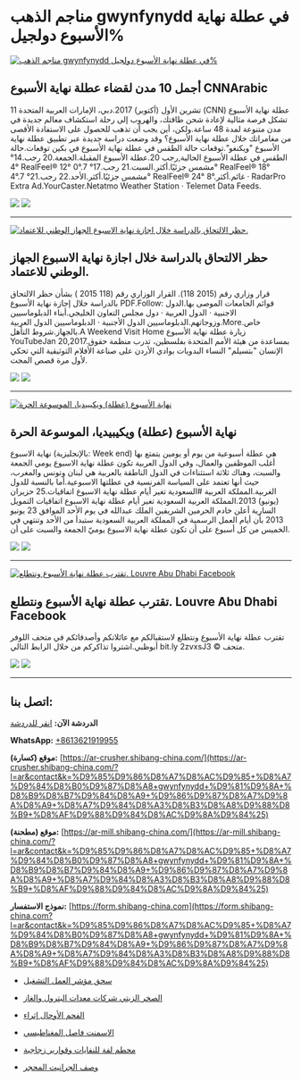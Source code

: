 # مناجم الذهب gwynfynydd في عطلة نهاية الأسبوع دولجيل%

<a href="https://swt.shibang-china.com/?l=ar&img&k=%D9%85%D9%86%D8%A7%D8%AC%D9%85+%D8%A7%D9%84%D8%B0%D9%87%D8%A8+gwynfynydd+%D9%81%D9%8A+%D8%B9%D8%B7%D9%84%D8%A9+%D9%86%D9%87%D8%A7%D9%8A%D8%A9+%D8%A7%D9%84%D8%A3%D8%B3%D8%A8%D9%88%D8%B9+%D8%AF%D9%88%D9%84%D8%AC%D9%8A%D9%84%25" target="_blank">![مناجم الذهب gwynfynydd في عطلة نهاية الأسبوع دولجيل%](http://static.shibang-china.com/all-800x300/1367.jpg)</a>

## أجمل 10 مدن لقضاء عطلة نهاية الأسبوع CNNArabic
11 تشرين الأول (أكتوبر) 2017.دبي، الإمارات العربية المتحدة (CNN) عطلة نهاية الأسبوع تشكل فرصة مثالية لإعادة شحن طاقتك، والهروب إلى رحلة استكشاف معالم جديدة في مدن متنوعة لمدة 48 ساعة.ولكن، أين يجب أن تذهب للحصول على الاستفادة الأقصى من مغامراتك خلال عطلة نهاية الأسبوع؟ وقد وضعت دراسة جديدة عبر تطبيق عطلة نهاية الأسبوع &quot;ويكنغو&quot;.توقعات حالة الطقس في عطلة نهاية الأسبوع في بكين توقعات.حالة الطقس في عطلة الأسبوع الحالية,رجب 20.عطلة الأسبوع المقبلة.الجمعة.20 رجب.14° 4° RealFeel® 12° 0°.مشمس جزئيًا.أكثر.السبت.21 رجب.17° 7° RealFeel® 18° 4°.مشمس جزئيًا.أكثر.الأحد.22 رجب.21° 7° RealFeel® 24° 8°.غائم.أكثر &middot; RadarPro Extra Ad.YourCaster.Netatmo Weather Station &middot; Telemet Data Feeds.


<a href="https://whatsapp.shibangsoft.com/WhatsApp.php" target="_blank" title="WhatsApp">![](http://static.shibang-china.com/icon/whatsapp.png)</a> <a href="https://swt.shibang-china.com/?l=ar&icon&k=%D9%85%D9%86%D8%A7%D8%AC%D9%85+%D8%A7%D9%84%D8%B0%D9%87%D8%A8+gwynfynydd+%D9%81%D9%8A+%D8%B9%D8%B7%D9%84%D8%A9+%D9%86%D9%87%D8%A7%D9%8A%D8%A9+%D8%A7%D9%84%D8%A3%D8%B3%D8%A8%D9%88%D8%B9+%D8%AF%D9%88%D9%84%D8%AC%D9%8A%D9%84%25" target="_blank">![](http://static.shibang-china.com/icon/chat-ar.png)</a>

---

<a href="https://swt.shibang-china.com/?l=ar&img&k=%D9%85%D9%86%D8%A7%D8%AC%D9%85+%D8%A7%D9%84%D8%B0%D9%87%D8%A8+gwynfynydd+%D9%81%D9%8A+%D8%B9%D8%B7%D9%84%D8%A9+%D9%86%D9%87%D8%A7%D9%8A%D8%A9+%D8%A7%D9%84%D8%A3%D8%B3%D8%A8%D9%88%D8%B9+%D8%AF%D9%88%D9%84%D8%AC%D9%8A%D9%84%25" target="_blank">![حظر الالتحاق بالدراسة خلال اجازة نهاية الاسبوع الجهاز الوطني للاعتماد.](http://static.shibang-china.com/all-800x300/1513.jpg)</a>

## حظر الالتحاق بالدراسة خلال اجازة نهاية الاسبوع الجهاز الوطني للاعتماد.
قرار وزاري رقم (2015 118). القرار الوزاري رقم (118 2015 ) بشأن حظر الالتحاق بالدراسة خلال إجازة نهاية الأسبوع PDF.Follow: قوائم الجامعات الموصى بها.الدول الاجنبية &middot; الدول العربية &middot; دول مجلس التعاون الخليجي.أبناء الدبلوماسيين وزوجاتهم.الدبلوماسيين الدول الأجنبية &middot; الدبلوماسيين الدول العربية.More.خاص بالجهاز.شروط التأهل.A Weekend Visit Home زيارة عطلة نهاية الأسبوع YouTubeJan 20,2017.بمساعدة من هيئة الأمم المتحدة بفلسطين، تدرب منظمة حقوق الإنسان &quot;بتسيلم&quot; النساء البدويات بوادي الأردن على صناعة الأفلام التوثيقية التي تحكي لأول مرة قصص المجت.


<a href="https://whatsapp.shibangsoft.com/WhatsApp.php" target="_blank" title="WhatsApp">![](http://static.shibang-china.com/icon/whatsapp.png)</a> <a href="https://swt.shibang-china.com/?l=ar&icon&k=%D9%85%D9%86%D8%A7%D8%AC%D9%85+%D8%A7%D9%84%D8%B0%D9%87%D8%A8+gwynfynydd+%D9%81%D9%8A+%D8%B9%D8%B7%D9%84%D8%A9+%D9%86%D9%87%D8%A7%D9%8A%D8%A9+%D8%A7%D9%84%D8%A3%D8%B3%D8%A8%D9%88%D8%B9+%D8%AF%D9%88%D9%84%D8%AC%D9%8A%D9%84%25" target="_blank">![](http://static.shibang-china.com/icon/chat-ar.png)</a>

---

<a href="https://swt.shibang-china.com/?l=ar&img&k=%D9%85%D9%86%D8%A7%D8%AC%D9%85+%D8%A7%D9%84%D8%B0%D9%87%D8%A8+gwynfynydd+%D9%81%D9%8A+%D8%B9%D8%B7%D9%84%D8%A9+%D9%86%D9%87%D8%A7%D9%8A%D8%A9+%D8%A7%D9%84%D8%A3%D8%B3%D8%A8%D9%88%D8%B9+%D8%AF%D9%88%D9%84%D8%AC%D9%8A%D9%84%25" target="_blank">![نهاية الأسبوع (عطلة) ويكيبيديا، الموسوعة الحرة](http://static.shibang-china.com/all-800x300/894.jpg)</a>

## نهاية الأسبوع (عطلة) ويكيبيديا، الموسوعة الحرة
نهاية الاسبوع (بالإنجليزية: Week end) هي عطلة أسبوعية من يوم أو يومين يتمتع بها أغلب الموظفين والعمال، وفي الدول العربية تكون عطلة نهاية الاسبوع يومي الجمعة والسبت، وهناك ثلاثة استثناءات في الدول الناطقة بالعربية هي لبنان وتونس والمغرب، حيث أنها تعتمد على السياسة الفرنسية في عطلتها الاسبوعية.أما بالنسبة للدول الغربية.المملكة العربية #السعودية تغير أيام عطلة نهاية الاسبوع اتفاقيات.25 حزيران (يونيو) 2013.المملكة العربية السعودية تغير أيام عطلة نهاية الاسبوع اتفاقيات التمويل السارية أعلن خادم الحرمين الشريفين الملك عبدالله في يوم الأحد الموافق 23 يونيو 2013 بأن أيام العمل الرسمية في المملكة العربية السعودية ستبدأ من الأحد وتنتهي في الخميس من كل أسبوع على أن تكون عطلة نهاية الاسبوع يوميّ الجمعة والسبت على أن.


<a href="https://whatsapp.shibangsoft.com/WhatsApp.php" target="_blank" title="WhatsApp">![](http://static.shibang-china.com/icon/whatsapp.png)</a> <a href="https://swt.shibang-china.com/?l=ar&icon&k=%D9%85%D9%86%D8%A7%D8%AC%D9%85+%D8%A7%D9%84%D8%B0%D9%87%D8%A8+gwynfynydd+%D9%81%D9%8A+%D8%B9%D8%B7%D9%84%D8%A9+%D9%86%D9%87%D8%A7%D9%8A%D8%A9+%D8%A7%D9%84%D8%A3%D8%B3%D8%A8%D9%88%D8%B9+%D8%AF%D9%88%D9%84%D8%AC%D9%8A%D9%84%25" target="_blank">![](http://static.shibang-china.com/icon/chat-ar.png)</a>

---

<a href="https://swt.shibang-china.com/?l=ar&img&k=%D9%85%D9%86%D8%A7%D8%AC%D9%85+%D8%A7%D9%84%D8%B0%D9%87%D8%A8+gwynfynydd+%D9%81%D9%8A+%D8%B9%D8%B7%D9%84%D8%A9+%D9%86%D9%87%D8%A7%D9%8A%D8%A9+%D8%A7%D9%84%D8%A3%D8%B3%D8%A8%D9%88%D8%B9+%D8%AF%D9%88%D9%84%D8%AC%D9%8A%D9%84%25" target="_blank">![تقترب عطلة نهاية الأسبوع ونتطلع. Louvre Abu Dhabi Facebook](http://static.shibang-china.com/all-800x300/781.jpg)</a>

## تقترب عطلة نهاية الأسبوع ونتطلع. Louvre Abu Dhabi Facebook
تقترب عطلة نهاية الأسبوع ونتطلع لاستقبالكم مع عائلاتكم وأصدقائكم في متحف اللوفر أبوظبي.اشتروا تذاكركم من خلال الرابط التالي bit.ly 2zvxsJ3 © متحف.

<a href="https://whatsapp.shibangsoft.com/WhatsApp.php" target="_blank" title="WhatsApp">![](http://static.shibang-china.com/icon/whatsapp.png)</a> <a href="https://swt.shibang-china.com/?l=ar&icon&k=%D9%85%D9%86%D8%A7%D8%AC%D9%85+%D8%A7%D9%84%D8%B0%D9%87%D8%A8+gwynfynydd+%D9%81%D9%8A+%D8%B9%D8%B7%D9%84%D8%A9+%D9%86%D9%87%D8%A7%D9%8A%D8%A9+%D8%A7%D9%84%D8%A3%D8%B3%D8%A8%D9%88%D8%B9+%D8%AF%D9%88%D9%84%D8%AC%D9%8A%D9%84%25" target="_blank">![](http://static.shibang-china.com/icon/chat-ar.png)</a>

---
## اتصل بنا:

**الدردشة الآن:** [انقر للدردشة](https://swt.shibang-china.com?l=ar&contact&k=%D9%85%D9%86%D8%A7%D8%AC%D9%85+%D8%A7%D9%84%D8%B0%D9%87%D8%A8+gwynfynydd+%D9%81%D9%8A+%D8%B9%D8%B7%D9%84%D8%A9+%D9%86%D9%87%D8%A7%D9%8A%D8%A9+%D8%A7%D9%84%D8%A3%D8%B3%D8%A8%D9%88%D8%B9+%D8%AF%D9%88%D9%84%D8%AC%D9%8A%D9%84%25)

**WhatsApp:**  [+8613621919955](https://whatsapp.shibangsoft.com/WhatsApp.php)

**موقع (كسارة):** [https://ar-crusher.shibang-china.com/](https://ar-crusher.shibang-china.com/?l=ar&contact&k=%D9%85%D9%86%D8%A7%D8%AC%D9%85+%D8%A7%D9%84%D8%B0%D9%87%D8%A8+gwynfynydd+%D9%81%D9%8A+%D8%B9%D8%B7%D9%84%D8%A9+%D9%86%D9%87%D8%A7%D9%8A%D8%A9+%D8%A7%D9%84%D8%A3%D8%B3%D8%A8%D9%88%D8%B9+%D8%AF%D9%88%D9%84%D8%AC%D9%8A%D9%84%25)

**موقع (مطحنة):** [https://ar-mill.shibang-china.com/](https://ar-mill.shibang-china.com/?l=ar&contact&k=%D9%85%D9%86%D8%A7%D8%AC%D9%85+%D8%A7%D9%84%D8%B0%D9%87%D8%A8+gwynfynydd+%D9%81%D9%8A+%D8%B9%D8%B7%D9%84%D8%A9+%D9%86%D9%87%D8%A7%D9%8A%D8%A9+%D8%A7%D9%84%D8%A3%D8%B3%D8%A8%D9%88%D8%B9+%D8%AF%D9%88%D9%84%D8%AC%D9%8A%D9%84%25)

**نموذج الاستفسار:** [https://form.shibang-china.com](https://form.shibang-china.com?l=ar&contact&k=%D9%85%D9%86%D8%A7%D8%AC%D9%85+%D8%A7%D9%84%D8%B0%D9%87%D8%A8+gwynfynydd+%D9%81%D9%8A+%D8%B9%D8%B7%D9%84%D8%A9+%D9%86%D9%87%D8%A7%D9%8A%D8%A9+%D8%A7%D9%84%D8%A3%D8%B3%D8%A8%D9%88%D8%B9+%D8%AF%D9%88%D9%84%D8%AC%D9%8A%D9%84%25)

* [سحق مؤشر العمل التشغيل](../29/%D8%B3%D8%AD%D9%82%20%D9%85%D8%A4%D8%B4%D8%B1%20%D8%A7%D9%84%D8%B9%D9%85%D9%84%20%D8%A7%D9%84%D8%AA%D8%B4%D8%BA%D9%8A%D9%84.md)

* [الصخر الزيتي شركات معدات البترول والغاز](../29/%D8%A7%D9%84%D8%B5%D8%AE%D8%B1%20%D8%A7%D9%84%D8%B2%D9%8A%D8%AA%D9%8A%20%D8%B4%D8%B1%D9%83%D8%A7%D8%AA%20%D9%85%D8%B9%D8%AF%D8%A7%D8%AA%20%D8%A7%D9%84%D8%A8%D8%AA%D8%B1%D9%88%D9%84%20%D9%88%D8%A7%D9%84%D8%BA%D8%A7%D8%B2.md)

* [الفحم الأوحال إثراء](../26/%D8%A7%D9%84%D9%81%D8%AD%D9%85%20%D8%A7%D9%84%D8%A3%D9%88%D8%AD%D8%A7%D9%84%20%D8%A5%D8%AB%D8%B1%D8%A7%D8%A1.md)

* [الاسمنت فاصل المغناطيسي](../30/%D8%A7%D9%84%D8%A7%D8%B3%D9%85%D9%86%D8%AA%20%D9%81%D8%A7%D8%B5%D9%84%20%D8%A7%D9%84%D9%85%D8%BA%D9%86%D8%A7%D8%B7%D9%8A%D8%B3%D9%8A.md)

* [محطم لفة للنفايات وقوارير زجاجية](../29/%D9%85%D8%AD%D8%B7%D9%85%20%D9%84%D9%81%D8%A9%20%D9%84%D9%84%D9%86%D9%81%D8%A7%D9%8A%D8%A7%D8%AA%20%D9%88%D9%82%D9%88%D8%A7%D8%B1%D9%8A%D8%B1%20%D8%B2%D8%AC%D8%A7%D8%AC%D9%8A%D8%A9.md)

* [وصف الجرانيت المحجر](../26/%D9%88%D8%B5%D9%81%20%D8%A7%D9%84%D8%AC%D8%B1%D8%A7%D9%86%D9%8A%D8%AA%20%D8%A7%D9%84%D9%85%D8%AD%D8%AC%D8%B1.md)
